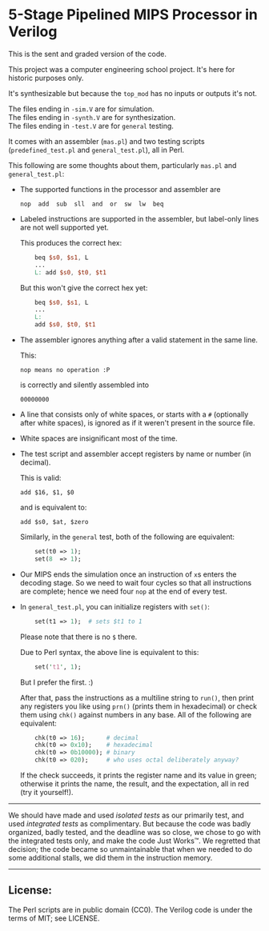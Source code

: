 # 5-Stage Pipelined MIPS Processor in Verilog

This is the sent and graded version of the code.

This project was a computer engineering school project. It's here for historic
purposes only.

It's synthesizable but because the `top_mod` has no inputs or outputs it's not.

The files ending in `-sim.V` are for simulation.  
The files ending in `-synth.V` are for synthesization.  
The files ending in `-test.V` are for `general` testing.

It comes with an assembler (`mas.pl`) and two testing scripts
(`predefined_test.pl` and `general_test.pl`), all in Perl.

This following are some thoughts about them, particularly `mas.pl` and `general_test.pl`:

- The supported functions in the processor and assembler are

      nop  add  sub  sll  and  or  sw  lw  beq


- Labeled instructions are supported in the assembler, but label-only lines
  are not well supported yet.

  This produces the correct hex:

  ```verilog
      beq $s0, $s1, L
      ...
      L: add $s0, $t0, $t1
  ```

  But this won't give the correct hex yet:

  ```verilog
      beq $s0, $s1, L
      ...
      L:
      add $s0, $t0, $t1
  ```


- The assembler ignores anything after a valid statement in the same line.

  This:

      nop means no operation :P

  is correctly and silently assembled into

      00000000


- A line that consists only of white spaces, or starts with a `#` (optionally
  after white spaces), is ignored as if it weren't present in the source file.


- White spaces are insignificant most of the time.


- The test script and assembler accept registers by name or number (in decimal).

  This is valid:

      add $16, $1, $0

  and is equivalent to:

      add $s0, $at, $zero

  Similarly, in the `general` test, both of the following are equivalent:

  ```perl
      set(t0 => 1);
      set(8  => 1);
  ```


- Our MIPS ends the simulation once an instruction of `x`s enters the decoding
  stage. So we need to wait four cycles so that all instructions are complete;
  hence we need four `nop` at the end of every test.


- In `general_test.pl`, you can initialize registers with `set()`:

  ```perl
      set(t1 => 1);  # sets $t1 to 1
  ```

  Please note that there is no `$` there.

  Due to Perl syntax, the above line is equivalent to this:

  ```perl
      set('t1', 1);
  ```

  But I prefer the first. :)

  After that, pass the instructions as a multiline string to `run()`, then
  print any registers you like using `prn()` (prints them in hexadecimal) or
  check them using `chk()` against numbers in any base. All of the following
  are equivalent:

  ```perl
      chk(t0 => 16);      # decimal
      chk(t0 => 0x10);    # hexadecimal
      chk(t0 => 0b10000); # binary
      chk(t0 => 020);     # who uses octal deliberately anyway?
  ```

  If the check succeeds, it prints the register name and its value in green;
  otherwise it prints the name, the result, and the expectation, all in red
  (try it yourself!).

---

We should have made and used *isolated tests* as our primarily test, and used
*integrated tests* as complimentary. But because the code was badly organized,
badly tested, and the deadline was so close, we chose to go with the integrated
tests only, and make the code Just Works™. We regretted that decision; the code
became so unmaintainable that when we needed to do some additional stalls, we
did them in the instruction memory.

---

## License:

The Perl scripts are in public domain (CC0).
The Verilog code is under the terms of MIT; see LICENSE.

